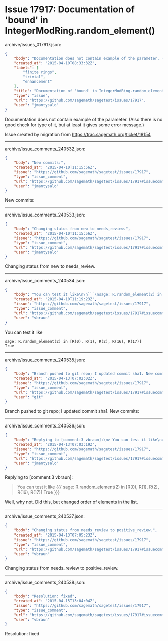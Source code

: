 # Issue 17917: Documentation of 'bound' in IntegerModRing.random_element()

archive/issues_017917.json:
```json
{
    "body": "Documentation does not contain example of the parameter. (Also there is no good check for type of it, but at least it gives some error message.)\n\n\nIssue created by migration from https://trac.sagemath.org/ticket/18154\n\n",
    "created_at": "2015-04-10T08:33:32Z",
    "labels": [
        "finite rings",
        "trivial",
        "enhancement"
    ],
    "title": "Documentation of 'bound' in IntegerModRing.random_element()",
    "type": "issue",
    "url": "https://github.com/sagemath/sagetest/issues/17917",
    "user": "jmantysalo"
}
```
Documentation does not contain example of the parameter. (Also there is no good check for type of it, but at least it gives some error message.)


Issue created by migration from https://trac.sagemath.org/ticket/18154





---

archive/issue_comments_240532.json:
```json
{
    "body": "New commits:",
    "created_at": "2015-04-10T11:15:56Z",
    "issue": "https://github.com/sagemath/sagetest/issues/17917",
    "type": "issue_comment",
    "url": "https://github.com/sagemath/sagetest/issues/17917#issuecomment-240532",
    "user": "jmantysalo"
}
```

New commits:



---

archive/issue_comments_240533.json:
```json
{
    "body": "Changing status from new to needs_review.",
    "created_at": "2015-04-10T11:15:56Z",
    "issue": "https://github.com/sagemath/sagetest/issues/17917",
    "type": "issue_comment",
    "url": "https://github.com/sagemath/sagetest/issues/17917#issuecomment-240533",
    "user": "jmantysalo"
}
```

Changing status from new to needs_review.



---

archive/issue_comments_240534.json:
```json
{
    "body": "You can test it like\n\n```\nsage: R.random_element(2) in [R(0), R(1), R(2), R(16), R(17)]\nTrue\n```\n",
    "created_at": "2015-04-10T11:19:23Z",
    "issue": "https://github.com/sagemath/sagetest/issues/17917",
    "type": "issue_comment",
    "url": "https://github.com/sagemath/sagetest/issues/17917#issuecomment-240534",
    "user": "vbraun"
}
```

You can test it like

```
sage: R.random_element(2) in [R(0), R(1), R(2), R(16), R(17)]
True
```




---

archive/issue_comments_240535.json:
```json
{
    "body": "Branch pushed to git repo; I updated commit sha1. New commits:",
    "created_at": "2015-04-13T07:02:02Z",
    "issue": "https://github.com/sagemath/sagetest/issues/17917",
    "type": "issue_comment",
    "url": "https://github.com/sagemath/sagetest/issues/17917#issuecomment-240535",
    "user": "git"
}
```

Branch pushed to git repo; I updated commit sha1. New commits:



---

archive/issue_comments_240536.json:
```json
{
    "body": "Replying to [comment:3 vbraun]:\n> You can test it like\n> {{{\n> sage: R.random_element(2) in [R(0), R(1), R(2), R(16), R(17)]\n> True\n> }}}\n\nWell, why not. Did this, but changed order of elements in the list.",
    "created_at": "2015-04-13T07:03:19Z",
    "issue": "https://github.com/sagemath/sagetest/issues/17917",
    "type": "issue_comment",
    "url": "https://github.com/sagemath/sagetest/issues/17917#issuecomment-240536",
    "user": "jmantysalo"
}
```

Replying to [comment:3 vbraun]:
> You can test it like
> {{{
> sage: R.random_element(2) in [R(0), R(1), R(2), R(16), R(17)]
> True
> }}}

Well, why not. Did this, but changed order of elements in the list.



---

archive/issue_comments_240537.json:
```json
{
    "body": "Changing status from needs_review to positive_review.",
    "created_at": "2015-04-13T07:05:23Z",
    "issue": "https://github.com/sagemath/sagetest/issues/17917",
    "type": "issue_comment",
    "url": "https://github.com/sagemath/sagetest/issues/17917#issuecomment-240537",
    "user": "vbraun"
}
```

Changing status from needs_review to positive_review.



---

archive/issue_comments_240538.json:
```json
{
    "body": "Resolution: fixed",
    "created_at": "2015-04-15T13:04:04Z",
    "issue": "https://github.com/sagemath/sagetest/issues/17917",
    "type": "issue_comment",
    "url": "https://github.com/sagemath/sagetest/issues/17917#issuecomment-240538",
    "user": "vbraun"
}
```

Resolution: fixed
